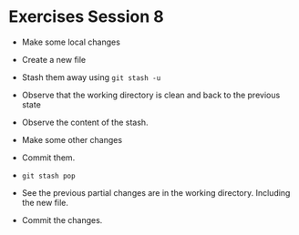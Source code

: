 # Exercises Session 8

* Make some local changes
* Create a new file
* Stash them away using `git stash -u`
* Observe that the working directory is clean and back to the previous state
* Observe the content of the stash.

* Make some other changes
* Commit them.

* `git stash pop`
* See the previous partial changes are in the working directory. Including the new file.
* Commit the changes.


